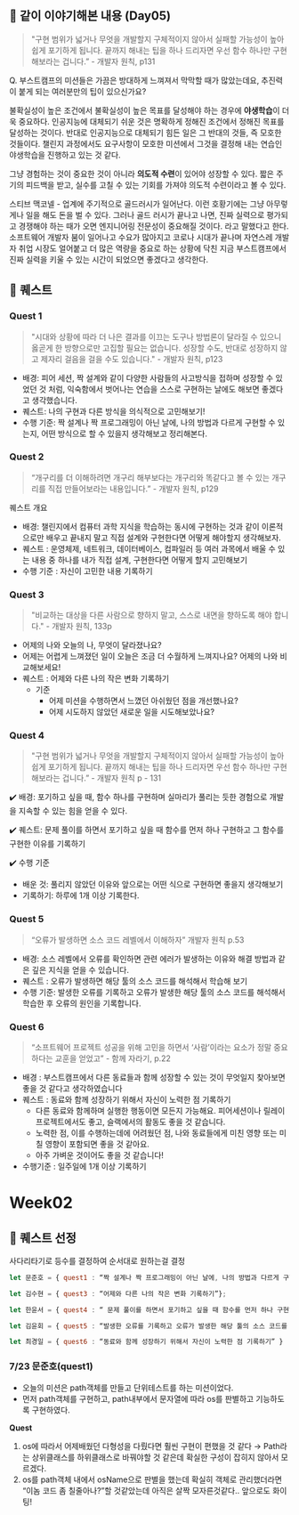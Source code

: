 ## 💭 같이 이야기해본 내용 (Day05)

> "구현 범위가 넓거나 무엇을 개발할지 구체적이지 않아서 실패할 가능성이 높아 쉽게 포기하게 됩니다. 끝까지 해내는 팁을 하나 드리자면 우선 함수 하나만 구현해보라는 겁니다.” - 개발자 원칙, p131

Q. 부스트캠프의 미션들은 가끔은 방대하게 느껴져서 막막할 때가 많았는데요, 추진력이 붙게 되는 여러분만의 팁이 있으신가요?

불확실성이 높은 조건에서 불확실성이 높은 목표를 달성해야 하는 경우에 **야생학습**이 더욱 중요하다.
인공지능에 대체되기 쉬운 것은 명확하게 정해진 조건에서 정해진 목표를 달성하는 것이다.
반대로 인공지능으로 대체되기 힘든 일은 그 반대의 것들, 즉 모호한 것들이다.
챌린지 과정에서도 요구사항이 모호한 미션에서 그것을 결정해 내는 연습인 야생학습을 진행하고 있는 것 같다.

그냥 경험하는 것이 중요한 것이 아니라 **의도적 수련**이 있어야 성장할 수 있다.
짧은 주기의 피드백을 받고, 실수를 고칠 수 있는 기회를 가져야 의도적 수련이라고 볼 수 있다.

스티브 맥코넬 - 업계에 주기적으로 골드러시가 일어난다. 이런 호황기에는 그냥 아무렇게나 일을 해도 돈을 벌 수 있다. 그러나 골드 러시가 끝나고 나면, 진짜 실력으로 평가되고 경쟁해야 하는 때가 오면 엔지니어링 전문성이 중요해질 것이다. 라고 말했다고 한다. 소프트웨어 개발자 붐이 일어나고 수요가 많아지고 코로나 시대가 끝나며 자연스레 개발자 취업 시장도 얼어붙고 더 많은 역량을 중요로 하는 상황에 닥친 지금 부스트캠프에서 진짜 실력을 키울 수 있는 시간이 되었으면 좋겠다고 생각한다.

## 📜 퀘스트

### Quest 1

> "시대와 상황에 따라 더 나은 결과를 이끄는 도구나 방법론이 달라질 수 있으니 옳곧게 한 방향으로만 고집할 필요는 없습니다. 성장할 수도, 반대로 성장하지 않고 제자리 걸음을 걸을 수도 있습니다." - 개발자 원칙, p123

- 배경: 피어 세션, 짝 설계와 같이 다양한 사람들의 사고방식을 접하며 성장할 수 있었던 것 처럼, 익숙함에서 벗어나는 연습을 스스로 구현하는 날에도 해보면 좋겠다고 생각했습니다.
- 퀘스트: 나의 구현과 다른 방식을 의식적으로 고민해보기!
- 수행 기준: 짝 설계나 짝 프로그래밍이 아닌 날에, 나의 방법과 다르게 구현할 수 있는지, 어떤 방식으로 할 수 있을지 생각해보고 정리해본다.

### Quest 2

> “개구리를 더 이해하려면 개구리 해부보다는 개구리와 똑같다고 볼 수 있는 개구리를 직접 만들어보라는 내용입니다.” - 개발자 원칙, p129

퀘스트 개요

- 배경: 챌린지에서 컴퓨터 과학 지식을 학습하는 동시에 구현하는 것과 같이 이론적으로만 배우고 끝내지 말고 직접 설계와 구현한다면 어떻게 해야할지 생각해보자.
- 퀘스트 : 운영체제, 네트워크, 데이터베이스, 컴파일러 등 여러 과목에서 배울 수 있는 내용 중 하나를 내가 직접 설계, 구현한다면 어떻게 할지 고민해보기
- 수행 기준 : 자신이 고민한 내용 기록하기

### Quest 3

> "비교하는 대상을 다른 사람으로 향하지 말고, 스스로 내면을 향하도록 해야 합니다." - 개발자 원칙, 133p

- 어제의 나와 오늘의 나, 무엇이 달라졌나요?
- 어제는 어렵게 느껴졌던 일이 오늘은 조금 더 수월하게 느껴지나요? 어제의 나와 비교해보세요!
- 퀘스트 : 어제와 다른 나의 작은 변화 기록하기
  - 기준
    - 어제 미션을 수행하면서 느꼈던 아쉬웠던 점을 개선했나요?
    - 어제 시도하지 않았던 새로운 일을 시도해보았나요?

### Quest 4

> "구현 범위가 넓거나 무엇을 개발할지 구체적이지 않아서 실패할 가능성이 높아 쉽게 포기하게 됩니다. 끝까지 해내는 팁을 하나 드리자면 우선 함수 하나만 구현해보라는 겁니다.” - 개발자 원칙 p - 131

✔️ 배경: 포기하고 싶을 때, 함수 하나를 구현하며 실마리가 풀리는 듯한 경험으로 개발을 지속할 수 있는 힘을 얻을 수 있다.

✔️ 퀘스트: 문제 풀이를 하면서 포기하고 싶을 때 함수를 먼저 하나 구현하고 그 함수를 구현한 이유를 기록하기

✔️ 수행 기준

- 배운 것: 풀리지 않았던 이유와 앞으로는 어떤 식으로 구현하면 좋을지 생각해보기
- 기록하기: 하루에 1개 이상 기록한다.

### Quest 5

> “오류가 발생하면 소스 코드 레벨에서 이해하자” 개발자 원칙 p.53

- 배경: 소스 레벨에서 오류를 확인하면 관련 에러가 발생하는 이유와 해결 방법과 같은 깊은 지식을 얻을 수 있습니다.
- 퀘스트 : 오류가 발생하면 해당 툴의 소스 코드를 해석해서 학습해 보기
- 수행 기준: 발생한 오류를 기록하고 오류가 발생한 해당 툴의 소스 코드를 해석해서 학습한 후 오류의 원인을 기록합니다.

### Quest 6

> “소프트웨어 프로젝트 성공을 위해 고민을 하면서 ‘사람’이라는 요소가 정말 중요하다는 교훈을 얻었고” - 함께 자라기, p.22

- 배경 : 부스트캠프에서 다른 동료들과 함께 성장할 수 있는 것이 무엇일지 찾아보면 좋을 것 같다고 생각하였습니다
- 퀘스트 : 동료와 함께 성장하기 위해서 자신이 노력한 점 기록하기
  - 다른 동료와 함께하며 실행한 행동이면 모든지 가능해요. 피어세션이나 릴레이 프로젝트에서도 좋고, 슬랙에서의 활동도 좋을 것 같습니다.
  - 노력한 점, 이를 수행하는데에 어려웠던 점, 나와 동료들에게 미친 영향 또는 미칠 영향이 포함되면 좋을 것 같아요.
  - 아주 가벼운 것이어도 좋을 것 같습니다!
- 수행기준 : 일주일에 1개 이상 기록하기


# Week02
## 🎲 퀘스트 선정

사다리타기로 등수를 결정하여 순서대로 원하는걸 결정

```javascript
let 문준호 = { quest1 : “짝 설계나 짝 프로그래밍이 아닌 날에, 나의 방법과 다르게 구현할 수 있는지, 어떤 방식으로 할 수 있을지 생각해보고 정리해본다.”};

let 김수현 = { quest3 : “어제와 다른 나의 작은 변화 기록하기”};

let 한윤서 = { quest4 : “ 문제 풀이를 하면서 포기하고 싶을 때 함수를 먼저 하나 구현하고 그 함수를 구현한 이유를 기록하기” };

let 김윤회 = { quest5 : “발생한 오류를 기록하고 오류가 발생한 해당 툴의 소스 코드를 해석해서 학습한 후 오류의 원인을 기록합니다.” }

let 최경일 = { quest6 : “동료와 함께 성장하기 위해서 자신이 노력한 점 기록하기” }
```

### **7/23 문준호(quest1)**

- 오늘의 미션은 path객체를 만들고 단위테스트를 하는 미션이었다.
- 먼저 path객체를 구현하고, path내부에서 문자열에 따라 os를 판별하고 기능하도록 구현하였다.

**Quest**

1. os에 따라서 어제배웠던 다형성을 다뤘다면 훨씬 구현이 편했을 것 같다 → Path라는 상위클래스를 하위클래스로 바꿔야할 것 같은데 확실한 구성이 잡히지 않아서 모르겠다.
2. os를 path객체 내에서 osName으로 판별을 했는데 확실히 객체로 관리했더라면 “이놈 코드 좀 칠줄아나?”할 것같았는데 아직은 살짝 모자른것같다.. 앞으로도 화이팅!
